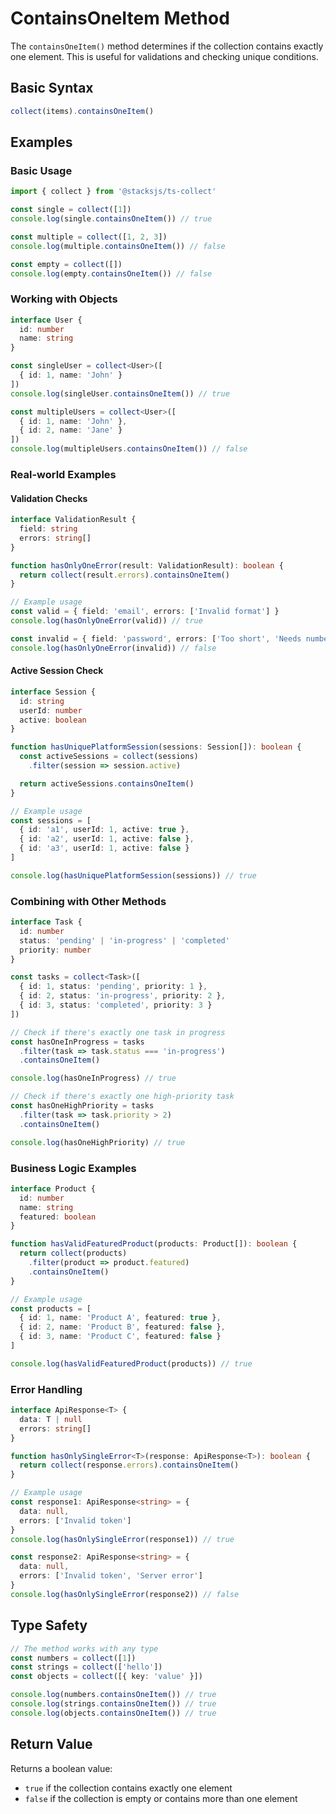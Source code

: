 # ContainsOneItem Method

The `containsOneItem()` method determines if the collection contains exactly one element. This is useful for validations and checking unique conditions.

## Basic Syntax

```typescript
collect(items).containsOneItem()
```

## Examples

### Basic Usage

```typescript
import { collect } from '@stacksjs/ts-collect'

const single = collect([1])
console.log(single.containsOneItem()) // true

const multiple = collect([1, 2, 3])
console.log(multiple.containsOneItem()) // false

const empty = collect([])
console.log(empty.containsOneItem()) // false
```

### Working with Objects

```typescript
interface User {
  id: number
  name: string
}

const singleUser = collect<User>([
  { id: 1, name: 'John' }
])
console.log(singleUser.containsOneItem()) // true

const multipleUsers = collect<User>([
  { id: 1, name: 'John' },
  { id: 2, name: 'Jane' }
])
console.log(multipleUsers.containsOneItem()) // false
```

### Real-world Examples

#### Validation Checks

```typescript
interface ValidationResult {
  field: string
  errors: string[]
}

function hasOnlyOneError(result: ValidationResult): boolean {
  return collect(result.errors).containsOneItem()
}

// Example usage
const valid = { field: 'email', errors: ['Invalid format'] }
console.log(hasOnlyOneError(valid)) // true

const invalid = { field: 'password', errors: ['Too short', 'Needs number'] }
console.log(hasOnlyOneError(invalid)) // false
```

#### Active Session Check

```typescript
interface Session {
  id: string
  userId: number
  active: boolean
}

function hasUniquePlatformSession(sessions: Session[]): boolean {
  const activeSessions = collect(sessions)
    .filter(session => session.active)

  return activeSessions.containsOneItem()
}

// Example usage
const sessions = [
  { id: 'a1', userId: 1, active: true },
  { id: 'a2', userId: 1, active: false },
  { id: 'a3', userId: 1, active: false }
]

console.log(hasUniquePlatformSession(sessions)) // true
```

### Combining with Other Methods

```typescript
interface Task {
  id: number
  status: 'pending' | 'in-progress' | 'completed'
  priority: number
}

const tasks = collect<Task>([
  { id: 1, status: 'pending', priority: 1 },
  { id: 2, status: 'in-progress', priority: 2 },
  { id: 3, status: 'completed', priority: 3 }
])

// Check if there's exactly one task in progress
const hasOneInProgress = tasks
  .filter(task => task.status === 'in-progress')
  .containsOneItem()

console.log(hasOneInProgress) // true

// Check if there's exactly one high-priority task
const hasOneHighPriority = tasks
  .filter(task => task.priority > 2)
  .containsOneItem()

console.log(hasOneHighPriority) // true
```

### Business Logic Examples

```typescript
interface Product {
  id: number
  name: string
  featured: boolean
}

function hasValidFeaturedProduct(products: Product[]): boolean {
  return collect(products)
    .filter(product => product.featured)
    .containsOneItem()
}

// Example usage
const products = [
  { id: 1, name: 'Product A', featured: true },
  { id: 2, name: 'Product B', featured: false },
  { id: 3, name: 'Product C', featured: false }
]

console.log(hasValidFeaturedProduct(products)) // true
```

### Error Handling

```typescript
interface ApiResponse<T> {
  data: T | null
  errors: string[]
}

function hasOnlySingleError<T>(response: ApiResponse<T>): boolean {
  return collect(response.errors).containsOneItem()
}

// Example usage
const response1: ApiResponse<string> = {
  data: null,
  errors: ['Invalid token']
}
console.log(hasOnlySingleError(response1)) // true

const response2: ApiResponse<string> = {
  data: null,
  errors: ['Invalid token', 'Server error']
}
console.log(hasOnlySingleError(response2)) // false
```

## Type Safety

```typescript
// The method works with any type
const numbers = collect([1])
const strings = collect(['hello'])
const objects = collect([{ key: 'value' }])

console.log(numbers.containsOneItem()) // true
console.log(strings.containsOneItem()) // true
console.log(objects.containsOneItem()) // true
```

## Return Value

Returns a boolean value:

- `true` if the collection contains exactly one element
- `false` if the collection is empty or contains more than one element
